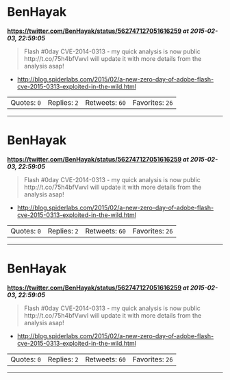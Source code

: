 # BenHayak
**https://twitter.com/BenHayak/status/562747127051616259 _at 2015-02-03, 22:59:05_**
<blockquote>
Flash #0day CVE-2014-0313 - my quick analysis is now public http://t.co/75h4bfVwvI will update it with more details from the analysis asap!
</blockquote>

* http://blog.spiderlabs.com/2015/02/a-new-zero-day-of-adobe-flash-cve-2015-0313-exploited-in-the-wild.html

<table><tr>
<td>Quotes: <code>0</code></td>
<td>Replies: <code>2</code></td>
<td>Retweets: <code>60</code></td>
<td>Favorites: <code>26</code></td>
</tr></table>

---

# BenHayak
**https://twitter.com/BenHayak/status/562747127051616259 _at 2015-02-03, 22:59:05_**
<blockquote>
Flash #0day CVE-2014-0313 - my quick analysis is now public http://t.co/75h4bfVwvI will update it with more details from the analysis asap!
</blockquote>

* http://blog.spiderlabs.com/2015/02/a-new-zero-day-of-adobe-flash-cve-2015-0313-exploited-in-the-wild.html

<table><tr>
<td>Quotes: <code>0</code></td>
<td>Replies: <code>2</code></td>
<td>Retweets: <code>60</code></td>
<td>Favorites: <code>26</code></td>
</tr></table>

---

# BenHayak
**https://twitter.com/BenHayak/status/562747127051616259 _at 2015-02-03, 22:59:05_**
<blockquote>
Flash #0day CVE-2014-0313 - my quick analysis is now public http://t.co/75h4bfVwvI will update it with more details from the analysis asap!
</blockquote>

* http://blog.spiderlabs.com/2015/02/a-new-zero-day-of-adobe-flash-cve-2015-0313-exploited-in-the-wild.html

<table><tr>
<td>Quotes: <code>0</code></td>
<td>Replies: <code>2</code></td>
<td>Retweets: <code>60</code></td>
<td>Favorites: <code>26</code></td>
</tr></table>

---

